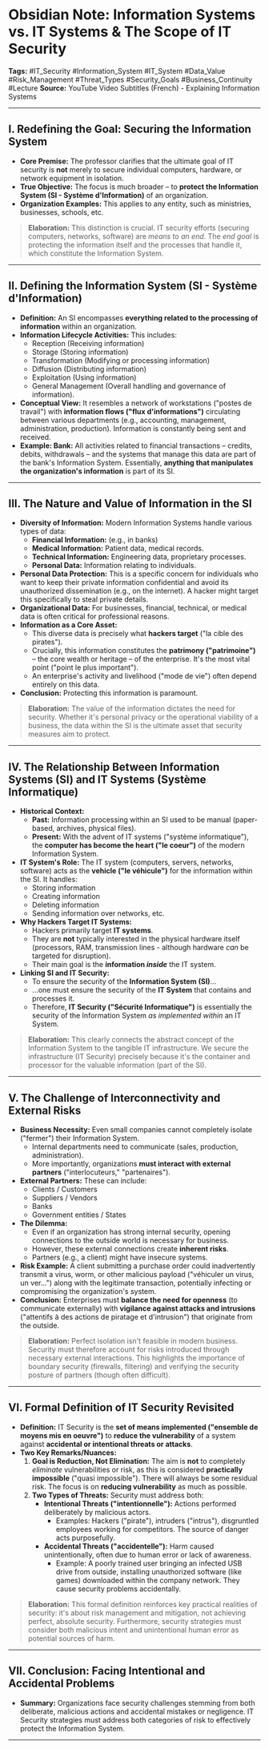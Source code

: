 # Obsidian Note: Information Systems vs. IT Systems & The Scope of IT Security

**Tags:** #IT_Security #Information_System #IT_System #Data_Value #Risk_Management #Threat_Types #Security_Goals #Business_Continuity #Lecture
**Source:** YouTube Video Subtitles (French) - Explaining Information Systems

---

## I. Redefining the Goal: Securing the Information System

*   **Core Premise:** The professor clarifies that the ultimate goal of IT security is **not** merely to secure individual computers, hardware, or network equipment in isolation.
*   **True Objective:** The focus is much broader – to **protect the Information System (SI - Système d'Information)** of an organization.
*   **Organization Examples:** This applies to any entity, such as ministries, businesses, schools, etc.

> **Elaboration:** This distinction is crucial. IT security efforts (securing computers, networks, software) are *means to an end*. The *end goal* is protecting the information itself and the processes that handle it, which constitute the Information System.

---

## II. Defining the Information System (SI - Système d'Information)

*   **Definition:** An SI encompasses **everything related to the processing of information** within an organization.
*   **Information Lifecycle Activities:** This includes:
    *   Reception (Receiving information)
    *   Storage (Storing information)
    *   Transformation (Modifying or processing information)
    *   Diffusion (Distributing information)
    *   Exploitation (Using information)
    *   General Management (Overall handling and governance of information).
*   **Conceptual View:** It resembles a network of workstations ("postes de travail") with **information flows ("flux d'informations")** circulating between various departments (e.g., accounting, management, administration, production). Information is constantly being sent and received.
*   **Example: Bank:** All activities related to financial transactions – credits, debits, withdrawals – and the systems that manage this data are part of the bank's Information System. Essentially, **anything that manipulates the organization's information** is part of its SI.

---

## III. The Nature and Value of Information in the SI

*   **Diversity of Information:** Modern Information Systems handle various types of data:
    *   **Financial Information:** (e.g., in banks)
    *   **Medical Information:** Patient data, medical records.
    *   **Technical Information:** Engineering data, proprietary processes.
    *   **Personal Data:** Information relating to individuals.
*   **Personal Data Protection:** This is a specific concern for individuals who want to keep their private information confidential and avoid its unauthorized dissemination (e.g., on the internet). A hacker might target this specifically to steal private details.
*   **Organizational Data:** For businesses, financial, technical, or medical data is often critical for professional reasons.
*   **Information as a Core Asset:**
    *   This diverse data is precisely what **hackers target** ("la cible des pirates").
    *   Crucially, this information constitutes the **patrimony ("patrimoine")** – the core wealth or heritage – of the enterprise. It's the most vital point ("point le plus important").
    *   An enterprise's activity and livelihood ("mode de vie") often depend entirely on this data.
*   **Conclusion:** Protecting this information is paramount.

> **Elaboration:** The value of the information dictates the need for security. Whether it's personal privacy or the operational viability of a business, the data within the SI is the ultimate asset that security measures aim to protect.

---

## IV. The Relationship Between Information Systems (SI) and IT Systems (Système Informatique)

*   **Historical Context:**
    *   **Past:** Information processing within an SI used to be manual (paper-based, archives, physical files).
    *   **Present:** With the advent of IT systems ("système informatique"), the **computer has become the heart ("le coeur")** of the modern Information System.
*   **IT System's Role:** The IT system (computers, servers, networks, software) acts as the **vehicle ("le véhicule")** for the information within the SI. It handles:
    *   Storing information
    *   Creating information
    *   Deleting information
    *   Sending information over networks, etc.
*   **Why Hackers Target IT Systems:**
    *   Hackers primarily target **IT systems**.
    *   They are **not** typically interested in the physical hardware itself (processors, RAM, transmission lines - although hardware *can* be targeted for disruption).
    *   Their main goal is the **information *inside*** the IT system.
*   **Linking SI and IT Security:**
    *   To ensure the security of the **Information System (SI)**...
    *   ...one must ensure the security of the **IT System** that contains and processes it.
    *   Therefore, **IT Security ("Sécurité Informatique")** is essentially the security of the Information System *as implemented within* an IT System.

> **Elaboration:** This clearly connects the abstract concept of the Information System to the tangible IT infrastructure. We secure the infrastructure (IT Security) precisely because it's the container and processor for the valuable information (part of the SI).

---

## V. The Challenge of Interconnectivity and External Risks

*   **Business Necessity:** Even small companies cannot completely isolate ("fermer") their Information System.
    *   Internal departments need to communicate (sales, production, administration).
    *   More importantly, organizations **must interact with external partners** ("interlocuteurs," "partenaires").
*   **External Partners:** These can include:
    *   Clients / Customers
    *   Suppliers / Vendors
    *   Banks
    *   Government entities / States
*   **The Dilemma:**
    *   Even if an organization has strong internal security, opening connections to the outside world is necessary for business.
    *   However, these external connections create **inherent risks**.
    *   Partners (e.g., a client) might have insecure systems.
*   **Risk Example:** A client submitting a purchase order could inadvertently transmit a virus, worm, or other malicious payload ("véhiculer un virus, un ver...") along with the legitimate transaction, potentially infecting or compromising the organization's system.
*   **Conclusion:** Enterprises must **balance the need for openness** (to communicate externally) with **vigilance against attacks and intrusions** ("attentifs à des actions de piratage et d'intrusion") that originate from the outside.

> **Elaboration:** Perfect isolation isn't feasible in modern business. Security must therefore account for risks introduced through necessary external interactions. This highlights the importance of boundary security (firewalls, filtering) and verifying the security posture of partners (though often difficult).

---

## VI. Formal Definition of IT Security Revisited

*   **Definition:** IT Security is the **set of means implemented ("ensemble de moyens mis en oeuvre")** to **reduce the vulnerability** of a system against **accidental or intentional threats or attacks**.
*   **Two Key Remarks/Nuances:**
    1.  **Goal is Reduction, Not Elimination:** The aim is **not** to completely *eliminate* vulnerabilities or risk, as this is considered **practically impossible** ("quasi impossible"). There will always be some residual risk. The focus is on **reducing vulnerability** as much as possible.
    2.  **Two Types of Threats:** Security must address both:
        *   **Intentional Threats ("intentionnelle"):** Actions performed deliberately by malicious actors.
            *   Examples: Hackers ("pirate"), intruders ("intrus"), disgruntled employees working for competitors. The source of danger acts purposefully.
        *   **Accidental Threats ("accidentelle"):** Harm caused unintentionally, often due to human error or lack of awareness.
            *   Example: A poorly trained user bringing an infected USB drive from outside, installing unauthorized software (like games) downloaded within the company network. They cause security problems accidentally.

> **Elaboration:** This formal definition reinforces key practical realities of security: it's about risk management and mitigation, not achieving perfect, absolute security. Furthermore, security strategies must consider both malicious intent and unintentional human error as potential sources of harm.

---

## VII. Conclusion: Facing Intentional and Accidental Problems

*   **Summary:** Organizations face security challenges stemming from both deliberate, malicious actions and accidental mistakes or negligence. IT Security strategies must address both categories of risk to effectively protect the Information System.

---